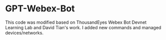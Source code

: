 # GPT-Webex-Bot

 This code was modified based on ThousandEyes Webex Bot Devnet Learning Lab and David Tian's work. I added new commands and managed devices/networks.
